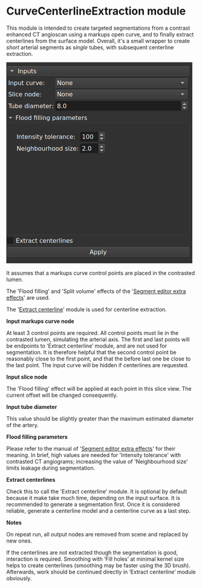 # CurveCenterlineExtraction module

This module is intended to create targeted segmentations from a contrast enhanced CT angioscan using a markups open curve, and to finally extract centerlines from the surface model. Overall, it's a small wrapper to create *short* arterial segments as *single* tubes, with subsequent centerline extraction.

![Texte alternatif](Screenshot_0.png)

It assumes that a markups curve control points are placed in the contrasted lumen.

The 'Flood filling' and 'Split volume' effects of the '[Segment editor extra effects](https://github.com/lassoan/SlicerSegmentEditorExtraEffects)' are used.

The '[Extract centerline](https://github.com/vmtk/SlicerExtension-VMTK/tree/master/ExtractCenterline/)' module is used for centerline extraction.

**Input markups curve node**

At least 3 control points are required. All control points must lie in the contrasted lumen, simulating the arterial axis. The first and last points will be endpoints to ‘Extract centerline’ module, and are not used for segmentation. It is therefore helpful that the second control point be reasonably close to the first point, and that the before last one be close to the last point. The input curve will be hidden if centerlines are requested.

**Input slice node**

The 'Flood filling' effect will be applied at each point in this slice view. The current offset will be changed consequently.

**Input tube diameter**

This value should be slightly greater than the maximum estimated diameter of the artery.

**Flood filling parameters**

Please refer to the manual of '[Segment editor extra effects](https://github.com/lassoan/SlicerSegmentEditorExtraEffects)' for their meaning. In brief, high values are needed for 'Intensity tolerance' with contrasted CT angiograms; increasing the value of 'Neighbourhood size' limits leakage during segmentation.

**Extract centerlines**

Check this to call the 'Extract centerline' module. It is optional by default because it make take much time, depending on the input surface. It is recommended to generate a segmentation first. Once it is considered reliable, generate a centerline model and a centerline curve as a last step.

**Notes**

On repeat run, all output nodes are removed from scene and replaced by new ones.

If the centerlines are not extracted though the segmentation is good, interaction is required. Smoothing with ‘Fill holes’ at minimal kernel size helps to create centerlines (smoothing may be faster using the 3D brush). Afterwards, work should be continued directly in ‘Extract centerline’ module obviously.








